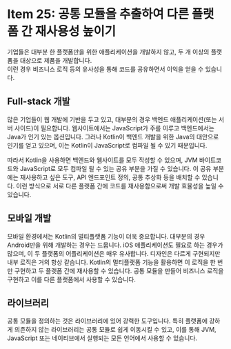 # Item 25: 공통 모듈을 추출하여 다른 플랫폼 간 재사용성 높이기

기업들은 대부분 한 플랫폼만을 위한 애플리케이션을 개발하지 않고, 두 개 이상의 플랫폼을 대상으로 제품을 개발합니다.  
이런 경우 비즈니스 로직 등의 유사성을 통해 코드를 공유하면서 이익을 얻을 수 있습니다.

## Full-stack 개발
많은 기업들이 웹 개발에 기반을 두고 있고, 대부분의 경우 백엔드 애플리케이션(또는 서버 사이드)이 필요합니다. 
웹사이트에서는 JavaScript가 주를 이루고 백엔드에서는 Java가 인기 있는 옵션입니다. 
그러나 Kotlin이 백엔드 개발을 위한 Java의 대안으로 인기를 얻고 있으며, 이는 Kotlin이 JavaScript로 컴파일 될 수 있기 때문입니다.

따라서 Kotlin을 사용하면 백엔드와 웹사이트를 모두 작성할 수 있으며, JVM 바이트코드와 JavaScript로 모두 컴파일 될 수 있는 공유 부분을 가질 수 있습니다. 
이 공유 부분에는 재사용하고 싶은 도구, API 엔드포인트 정의, 공통 추상화 등을 배치할 수 있습니다. 
이런 방식으로 서로 다른 플랫폼 간에 코드를 재사용함으로써 개발 효율성을 높일 수 있습니다.

## 모바일 개발
모바일 환경에서는 Kotlin의 멀티플랫폼 기능이 더욱 중요합니다. 
대부분의 경우 Android만을 위해 개발하는 경우는 드뭅니다. 
iOS 애플리케이션도 필요로 하는 경우가 많으며, 이 두 플랫폼의 어플리케이션은 매우 유사합니다. 
디자인은 다르게 구현되지만 내부 로직은 거의 항상 같습니다. 
Kotlin의 멀티플랫폼 기능을 활용하면 이 로직을 한 번만 구현하고 두 플랫폼 간에 재사용할 수 있습니다. 
공통 모듈을 만들어 비즈니스 로직을 구현하고 이를 다른 플랫폼에서 사용할 수 있습니다.

## 라이브러리 
공통 모듈을 정의하는 것은 라이브러리에 있어 강력한 도구입니다. 
특히 플랫폼에 강하게 의존하지 않는 라이브러리는 공통 모듈로 쉽게 이동시킬 수 있고, 이를 통해 JVM, JavaScript 또는 네이티브에서 실행되는 모든 언어에서 사용할 수 있습니다.